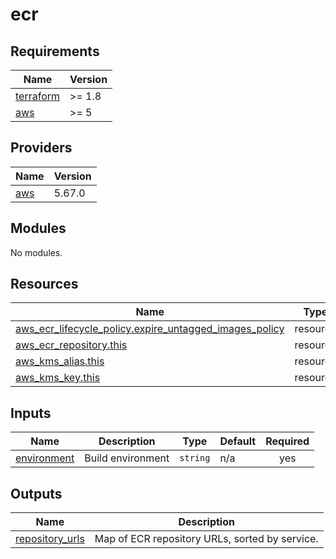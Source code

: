# ecr

<!-- BEGIN_TF_DOCS -->
## Requirements

| Name | Version |
|------|---------|
| <a name="requirement_terraform"></a> [terraform](#requirement\_terraform) | >= 1.8 |
| <a name="requirement_aws"></a> [aws](#requirement\_aws) | >= 5 |

## Providers

| Name | Version |
|------|---------|
| <a name="provider_aws"></a> [aws](#provider\_aws) | 5.67.0 |

## Modules

No modules.

## Resources

| Name | Type |
|------|------|
| [aws_ecr_lifecycle_policy.expire_untagged_images_policy](https://registry.terraform.io/providers/hashicorp/aws/latest/docs/resources/ecr_lifecycle_policy) | resource |
| [aws_ecr_repository.this](https://registry.terraform.io/providers/hashicorp/aws/latest/docs/resources/ecr_repository) | resource |
| [aws_kms_alias.this](https://registry.terraform.io/providers/hashicorp/aws/latest/docs/resources/kms_alias) | resource |
| [aws_kms_key.this](https://registry.terraform.io/providers/hashicorp/aws/latest/docs/resources/kms_key) | resource |

## Inputs

| Name | Description | Type | Default | Required |
|------|-------------|------|---------|:--------:|
| <a name="input_environment"></a> [environment](#input\_environment) | Build environment | `string` | n/a | yes |

## Outputs

| Name | Description |
|------|-------------|
| <a name="output_repository_urls"></a> [repository\_urls](#output\_repository\_urls) | Map of ECR repository URLs, sorted by service. |
<!-- END_TF_DOCS -->
